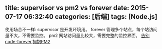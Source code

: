 title: supervisor vs pm2 vs forever
date: 2015-07-17 06:32:40
categories: [后端]
tags: [Node.js]
---

使用场合不一样:
supervisor 是开发环境用。
forever 管理多个站点，每个站访问量不大，不需要监控。
pm2 网站访问量比较大，需要完整的监控界面。
[告别node-forever,拥抱PM2](http://www.oschina.net/translate/goodbye-node-forever-hello-pm2?cmp)